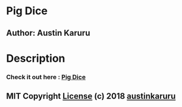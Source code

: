 # Pig Dice
## Author: Austin Karuru
# Description
###
### Check it out here : <a href="https://austinkaruru.github.io/Pig-dice/">Pig Dice</a>
## MIT Copyright <a href="https://github.com/austinkaruru/Pig-dice/blob/master/LICENSE">License</a> (c) 2018 <a href="https://github.com/austinkaruru">austinkaruru</a>
